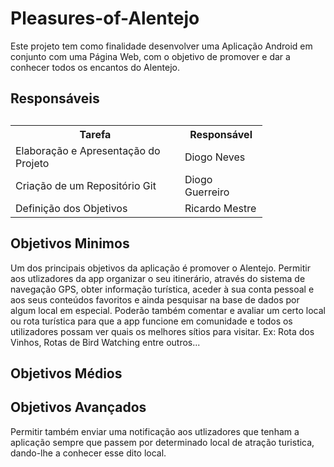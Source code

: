 # Pleasures-of-Alentejo

Este projeto tem como finalidade desenvolver uma Aplicação Android em conjunto com uma Página Web, com o objetivo de promover e dar a conhecer todos os encantos do Alentejo.


<!DOCTYPE html>
<html>
<head>
</head>
<body>
  
  
  
<h2>Responsáveis<h2>
<table style="width:80%">
  <tr>
    <th>Tarefa</th>
    <th>Responsável</th>
  </tr>
  <tr>
    <td>Elaboração e Apresentação do Projeto</td>
    <td>Diogo Neves</td>
  </tr>
  <tr>
    <td>Criação de um Repositório Git</td>
    <td>Diogo Guerreiro</td>
  </tr>
  <tr>
    <td>Definição dos Objetivos</td>
    <td>Ricardo Mestre</td>
  </tr>
</table>
  
  <h2> Objetivos Minimos </h2>
  
  Um dos principais objetivos da aplicação é promover o Alentejo. 
Permitir aos utlizadores da app organizar o seu itinerário, através do sistema de navegação GPS, obter informação turística, aceder à sua conta pessoal e aos seus conteúdos favoritos e ainda pesquisar na base de dados por algum local em especial. Poderão também comentar e avaliar um certo local ou rota turística para que a app funcione em comunidade e todos os utilizadores possam ver quais os melhores sítios para visitar. Ex: Rota dos Vinhos, Rotas de Bird Watching entre outros... 

 <h2> Objetivos Médios </h2>
 
 
 
 <h2> Objetivos Avançados </h2>
 
 Permitir também enviar uma notificação aos utlizadores que tenham a aplicação sempre que passem por determinado local de atração turistica, dando-lhe a conhecer esse dito local.

 <!--
 Objetivos e Funcionalidades da Página Web 
 
 Tem o objetivo de dar a conhecer aos utilizadores, de uma forma mais completa, as descrições dos variados monumentos, rotas e pontos de atração turistica, bem como toda a sua historia e a localização. Permite também ao utilizador fazer login ou inscrever-se na página, para que depois o mesmo possa comentar, avaliar e adicionar os seus locais favoritos. 
 
   Servidor 
  
  Irá ter uma base de dados que será carregada da página web para a aplicação android, e vice versa, com o objetivo da mesma conta servir para a página na web, bem como para a aplicação. -->
  
  
  
  
  


</body>
</html>



  



 
